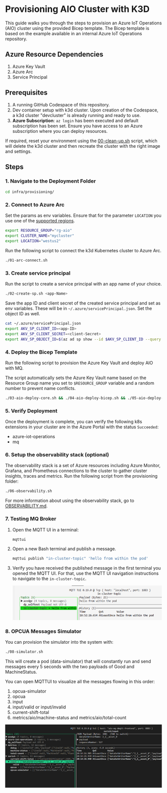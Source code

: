 # Provisioning AIO Cluster with K3D

This guide walks you through the steps to provision an Azure IoT Operations (AIO) cluster using the provided Bicep template. The Bicep template is based on the example available in an internal Azure IoT Operations repository.

## Azure Resource Dependencies

1. Azure Key Vault
1. Azure Arc
1. Service Principal

## Prerequisites

1. A running GitHub Codespace of this repository.
1. Dev container setup with k3d cluster. Upon creation of the Codespace, a k3d cluster "devcluster" is already running and ready to use.
1. **Azure Subscription**: `az login` has been executed and default subscription has been set. Ensure you have access to an Azure subscription where you can deploy resources.

If required, reset your environment using the [00-clean-up.sh](./00-clean-up.sh) script, which will delete the k3d cluster and then recreate the cluster with the right image and settings. 

## Steps

### 1. Navigate to the Deployment Folder

```bash
cd infra/provisioning/
```

### 2. Connect to Azure Arc
Set the params as env variables. Ensure that for the parameter `LOCATION` you use one of the [supported regions](https://learn.microsoft.com/en-us/azure/iot-operations/get-started/quickstart-deploy?tabs=linux#connect-a-kubernetes-cluster-to-azure-arc).

```bash
export RESOURCE_GROUP="rg-aio"
export CLUSTER_NAME="mycluster"
export LOCATION="westus2"
```

Run the following script to connect the k3d Kubernetes cluster to Azure Arc.
```bash
./01-arc-connect.sh
```

### 3. Create service principal
Run the script to create a service principal with an app name of your choice.

```bash
./02-create-sp.sh <app-Name>
```

Save the app ID and client secret of the created service principal and set as env variables. These will be in `~/.azure/servicePrincipal.json`. Set the object ID as well.
```bash
cat ~/.azure/servicePrincipal.json
export AKV_SP_CLIENT_ID=<app-ID>
export AKV_SP_CLIENT_SECRET=<client-Secret>
export AKV_SP_OBJECT_ID=$(az ad sp show --id $AKV_SP_CLIENT_ID --query id -o tsv)
```

### 4. Deploy the Bicep Template

Run the following script to provision the Azure Key Vault and deploy AIO with MQ. 

The script automatically sets the Azure Key Vault name based on the Resource Group name you set to `$RESOURCE_GROUP` variable and a random number to prevent name conflicts.
```bash
./03-aio-deploy-core.sh && ./04-aio-deploy-bicep.sh && ./05-aio-deploy-manifests.sh
```

### 5. Verify Deployment

Once the deployment is complete, you can verify the following k8s extensions in your cluster are in the Azure Portal with the status `Succeeded`:

- azure-iot-operations
- mq

### 6. Setup the observability stack (optional)

The observability stack is a set of Azure resources including Azure Monitor, Grafana, and Prometheus connections to the cluster to gather cluster insights, traces and metrics. Run the following script from the provisioning folder:

```bash
./06-observability.sh
```

For more information about using the observability stack, go to [OBSERVABILITY.md](../../docs/OBSERVABILITY.md).

### 7. Testing MQ Broker

1. Open the MQTT UI in a terminal:

   ```bash
   mqttui
   ```

1. Open a new Bash terminal and publish a message.

   ```bash
   mqttui publish "in-cluster-topic" 'hello from within the pod'
   ```

1. Verify you have received the published message in the first terminal you opened the MQTT UI. For that, use the MQTT UI navigation instructions to navigate to the `in-cluster-topic`.

    ![in-cluster-topic in MQTTUI](../../docs/assets/mqttui-in-cluster-topic.png)

### 8. OPCUA Messages Simulator

You can provision the simulator into the system with:

```bash
./08-simulator.sh
```

This will create a pod (data-simulator) that will constantly run and send messages every 5 seconds with the two payloads of Good and MachineStatus.

You can open MQTTUI to visualize all the messages flowing in this order:

1. opcua-simulator
1. opcua
1. input
1. input/valid or input/invalid
1. current-shift-total
1. metrics/aio/machine-status and metrics/aio/total-count

![MQTTUI All Topics](../../docs/assets/mqttui-alltopics.png)